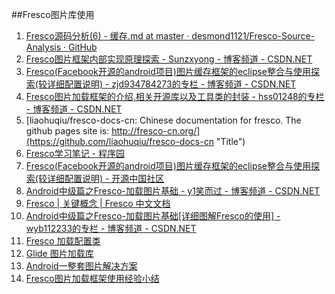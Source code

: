 
##Fresco图片库使用


1. [Fresco源码分析(6) - 缓存.md at master · desmond1121/Fresco-Source-Analysis · GitHub](https://github.com/desmond1121/Fresco-Source-Analysis/blob/master/Fresco%E6%BA%90%E7%A0%81%E5%88%86%E6%9E%90(6)%20-%20%E7%BC%93%E5%AD%98.md  "Title")
1. [Fresco图片框架内部实现原理探索 - Sunzxyong - 博客频道 - CSDN.NET](http://blog.csdn.net/u010687392/article/details/50266633  "Title")
1. [Fresco(Facebook开源的android项目)图片缓存框架的eclipse整合与使用探索(较详细配置说明) - zjd934784273的专栏 - 博客频道 - CSDN.NET](http://blog.csdn.net/zjd934784273/article/details/51043895  "Title")
1. [Fresco图片加载框架的介绍,相关开源库以及工具类的封装 - hss01248的专栏 - 博客频道 - CSDN.NET](http://blog.csdn.net/hss01248/article/details/51757989  "Title")
1. [liaohuqiu/fresco-docs-cn: Chinese documentation for fresco. The github pages site is: http://fresco-cn.org/](https://github.com/liaohuqiu/fresco-docs-cn  "Title")
1. [Fresco学习笔记 - 程序园](http://www.voidcn.com/blog/idaretobe/article/p-5977165.html  "Title")
1. [Fresco(Facebook开源的android项目)图片缓存框架的eclipse整合与使用探索(较详细配置说明) - 开源中国社区](http://www.oschina.net/code/snippet_2310130_47596  "Title")
1. [Android中级篇之Fresco-加载图片基础 - y1笑而过 - 博客频道 - CSDN.NET](http://blog.csdn.net/y1scp/article/details/49245535  "Title")
1. [Fresco | 关键概念 | Fresco 中文文档](http://www.fresco-cn.org/docs/concepts.html#_  "Title")
1. [Android中级篇之Fresco-加载图片基础[详细图解Fresco的使用] - wyb112233的专栏 - 博客频道 - CSDN.NET](http://blog.csdn.net/wyb112233/article/details/49637685  "Title")
1. [Fresco 加载配置类](http://blog.csdn.net/sunflower_cwy/article/details/50729281  "Title")
1. [Glide 图片加载库](http://mrfu.me/2016/02/27/Glide_Getting_Started/  "Title")
1. [Android一整套图片解决方案](http://mp.weixin.qq.com/s?__biz=MzAxMTI4MTkwNQ==&mid=2650820998&idx=1&sn=c9670674dcfb71a24521e898776f234e&scene=0#wechat_redirect  "Title")
1. [Fresco图片加载框架使用经验小结](http://mp.weixin.qq.com/s?__biz=MzAxMTI4MTkwNQ==&mid=2650820929&idx=1&sn=914622a161e1132827b364aa86b13aca&scene=0#wechat_redirect  "Title")
